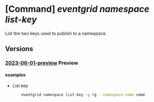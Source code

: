 # [Command] _eventgrid namespace list-key_

List the two keys used to publish to a namespace.

## Versions

### [2023-06-01-preview](/Resources/mgmt-plane/L3N1YnNjcmlwdGlvbnMve30vcmVzb3VyY2Vncm91cHMve30vcHJvdmlkZXJzL21pY3Jvc29mdC5ldmVudGdyaWQvbmFtZXNwYWNlcy97fS9saXN0a2V5cw==/2023-06-01-preview.xml) **Preview**

<!-- mgmt-plane /subscriptions/{}/resourcegroups/{}/providers/microsoft.eventgrid/namespaces/{}/listkeys 2023-06-01-preview -->

#### examples

- List key
    ```bash
        eventgrid namespace list-key -g rg --namespace-name name
    ```
